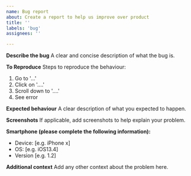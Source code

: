 ```yaml
---
name: Bug report
about: Create a report to help us improve over product
title: ''
labels: 'bug'
assignees: ''

---
```


**Describe the bug**
A clear and concise description of what the bug is.

**To Reproduce**
Steps to reproduce the behaviour:
1. Go to '...'
2. Click on '....'
3. Scroll down to '....'
4. See error

**Expected behaviour**
A clear description of what you expected to happen.

**Screenshots**
If applicable, add screenshots to help explain your problem.

**Smartphone (please complete the following information):**
 - Device: [e.g. iPhone x]
 - OS: [e.g. iOS13.4]
 - Version [e.g. 1.2]

**Additional context**
Add any other context about the problem here.
